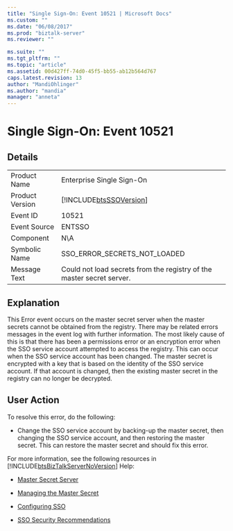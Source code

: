 ```yaml
---
title: "Single Sign-On: Event 10521 | Microsoft Docs"
ms.custom: ""
ms.date: "06/08/2017"
ms.prod: "biztalk-server"
ms.reviewer: ""

ms.suite: ""
ms.tgt_pltfrm: ""
ms.topic: "article"
ms.assetid: 00d427ff-74d0-45f5-bb55-ab12b564d767
caps.latest.revision: 13
author: "MandiOhlinger"
ms.author: "mandia"
manager: "anneta"
---
```

# Single Sign-On: Event 10521
## Details  
  
|||  
|-|-|  
|Product Name|Enterprise Single Sign-On|  
|Product Version|[!INCLUDE[btsSSOVersion](../includes/btsssoversion-md.md)]|  
|Event ID|10521|  
|Event Source|ENTSSO|  
|Component|N\A|  
|Symbolic Name|SSO_ERROR_SECRETS_NOT_LOADED|  
|Message Text|Could not load secrets from the registry of the master secret server.|  
  
## Explanation  
 This Error event occurs on the master secret server when the master secrets cannot be obtained from the registry. There may be related errors messages in the event log with further information. The most likely cause of this is that there has been a permissions error or an encryption error when the SSO service account attempted to access the registry. This can occur when the SSO service account has been changed. The master secret is encrypted with a key that is based on the identity of the SSO service account. If that account is changed, then the existing master secret in the registry can no longer be decrypted.  
  
## User Action  
 To resolve this error, do the following:  
  
-   Change the SSO service account by backing-up the master secret, then changing the SSO service account, and then restoring the master secret. This can restore the master secret and should fix this error.  
  
 For more information, see the following resources in [!INCLUDE[btsBizTalkServerNoVersion](../includes/btsbiztalkservernoversion-md.md)] Help:  
  
-   [Master Secret Server](../core/master-secret-server.md)  
  
-   [Managing the Master Secret](../core/managing-the-master-secret.md)  
  
-   [Configuring SSO](../core/configuring-sso.md)  
  
-   [SSO Security Recommendations](../core/sso-security-recommendations.md)